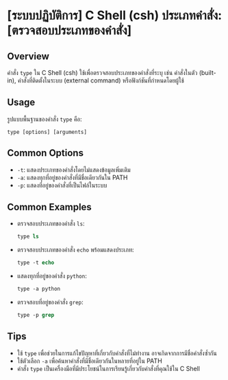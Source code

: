 # [ระบบปฏิบัติการ] C Shell (csh) ประเภทคำสั่ง: [ตรวจสอบประเภทของคำสั่ง]

## Overview
คำสั่ง `type` ใน C Shell (csh) ใช้เพื่อตรวจสอบประเภทของคำสั่งที่ระบุ เช่น คำสั่งในตัว (built-in), คำสั่งที่ติดตั้งในระบบ (external command) หรือฟังก์ชันที่กำหนดโดยผู้ใช้

## Usage
รูปแบบพื้นฐานของคำสั่ง `type` คือ:

```
type [options] [arguments]
```

## Common Options
- `-t`: แสดงประเภทของคำสั่งโดยไม่แสดงข้อมูลเพิ่มเติม
- `-a`: แสดงทุกที่อยู่ของคำสั่งที่มีชื่อเดียวกันใน PATH
- `-p`: แสดงที่อยู่ของคำสั่งที่เป็นไฟล์ในระบบ

## Common Examples
- ตรวจสอบประเภทของคำสั่ง `ls`:
  ```csh
  type ls
  ```

- ตรวจสอบประเภทของคำสั่ง `echo` พร้อมแสดงประเภท:
  ```csh
  type -t echo
  ```

- แสดงทุกที่อยู่ของคำสั่ง `python`:
  ```csh
  type -a python
  ```

- ตรวจสอบที่อยู่ของคำสั่ง `grep`:
  ```csh
  type -p grep
  ```

## Tips
- ใช้ `type` เพื่อช่วยในการแก้ไขปัญหาที่เกี่ยวกับคำสั่งที่ไม่ทำงาน อาจเกิดจากการมีชื่อคำสั่งซ้ำกัน
- ใช้ตัวเลือก `-a` เพื่อค้นหาคำสั่งที่มีชื่อเดียวกันในหลายที่อยู่ใน PATH
- คำสั่ง `type` เป็นเครื่องมือที่มีประโยชน์ในการเรียนรู้เกี่ยวกับคำสั่งที่คุณใช้ใน C Shell